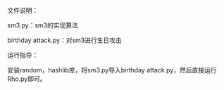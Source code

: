 文件说明：

sm3.py：sm3的实现算法

birthday attack.py：对sm3进行生日攻击

运行指导：

安装random，hashlib库，将sm3.py导入birthday attack.py，然后直接运行Rho.py即可。
